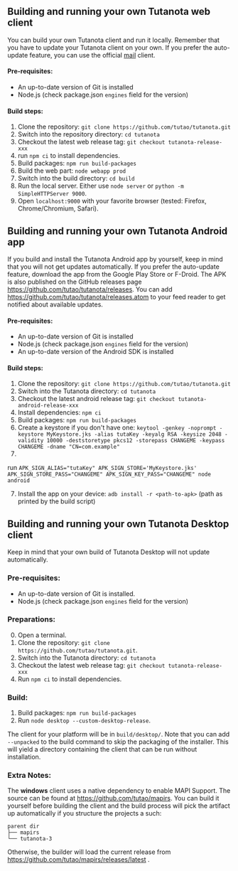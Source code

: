 ## Building and running your own Tutanota web client

You can build your own Tutanota client and run it locally. Remember that you have to update your Tutanota client on your
own. If you prefer the auto-update feature, you can use the official [mail](https://app.tuta.com) client.

#### Pre-requisites:

* An up-to-date version of Git is installed
* Node.js (check package.json `engines` field for the version)

#### Build steps:

1. Clone the repository: `git clone https://github.com/tutao/tutanota.git`
2. Switch into the repository directory: `cd tutanota`
3. Checkout the latest web release tag: `git checkout tutanota-release-xxx`
4. run `npm ci` to install dependencies.
5. Build packages: `npm run build-packages`
6. Build the web part: `node webapp prod`
7. Switch into the build directory: `cd build`
8. Run the local server. Either use `node server` or `python -m SimpleHTTPServer 9000`.
9. Open `localhost:9000` with your favorite browser (tested: Firefox, Chrome/Chromium, Safari).

## Building and running your own Tutanota Android app

If you build and install the Tutanota Android app by yourself, keep in mind that you will not get updates automatically.
If you prefer the auto-update feature, download the app from the Google Play Store or F-Droid.
The APK is also published on the GitHub releases page https://github.com/tutao/tutanota/releases.
You can add https://github.com/tutao/tutanota/releases.atom to your feed reader to get notified about available updates.

#### Pre-requisites:

* An up-to-date version of Git is installed
* Node.js (check package.json `engines` field for the version)
* An up-to-date version of the Android SDK is installed

#### Build steps:

1. Clone the repository: `git clone https://github.com/tutao/tutanota.git`
2. Switch into the Tutanota directory: `cd tutanota`
3. Checkout the latest android release tag: `git checkout tutanota-android-release-xxx`
4. Install dependencies: `npm ci`
5. Build packages: `npm run build-packages`
6. Create a keystore if you don't have
   one: `keytool -genkey -noprompt -keystore MyKeystore.jks -alias tutaKey -keyalg RSA -keysize 2048 -validity 10000 -deststoretype pkcs12 -storepass CHANGEME -keypass CHANGEME -dname "CN=com.example"`
7.

run `APK_SIGN_ALIAS="tutaKey" APK_SIGN_STORE='MyKeystore.jks' APK_SIGN_STORE_PASS="CHANGEME" APK_SIGN_KEY_PASS="CHANGEME" node android`

7. Install the app on your device: `adb install -r <path-to-apk>` (path as printed by the build script)

## Building and running your own Tutanota Desktop client

Keep in mind that your own build of Tutanota Desktop will not update automatically.

### Pre-requisites:

* An up-to-date version of Git is installed.
* Node.js (check package.json `engines` field for the version)

### Preparations:

0. Open a terminal.
1. Clone the repository: `git clone https://github.com/tutao/tutanota.git`.
2. Switch into the Tutanota directory: `cd tutanota`
3. Checkout the latest web release tag: `git checkout tutanota-release-xxx`
4. Run `npm ci` to install dependencies.

### Build:

1. Build packages: `npm run build-packages`
2. Run `node desktop --custom-desktop-release`.

The client for your platform will be in `build/desktop/`. Note that you can add `--unpacked` to the build command to
skip the packaging of the installer. This will yield a directory containing the client that can be run without
installation.

### Extra Notes:

The **windows** client uses a native dependency to enable MAPI Support. The source can be found
at https://github.com/tutao/mapirs. You can build it yourself before building the client and the build process will pick
the artifact up automatically if you structure the projects a such:

```
parent dir
├── mapirs
└── tutanota-3
```

Otherwise, the builder will load the current release from https://github.com/tutao/mapirs/releases/latest .
